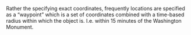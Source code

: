 Rather the specifying exact coordinates, frequently locations are specified as a “waypoint” which is a set of coordinates combined with a time-based radius within which the object is. I.e. within 15 minutes of the Washington Monument.
